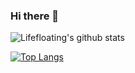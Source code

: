 ### Hi there 👋


![Lifefloating's github stats](https://github-readme-stats.vercel.app/api?username=lifefloating&show_icons=true&theme=buefy&show_icons=true&count_private=true)

[![Top Langs](https://github-readme-stats.vercel.app/api/top-langs/?username=lifefloating)](https://github.com/anuraghazra/github-readme-stats)
